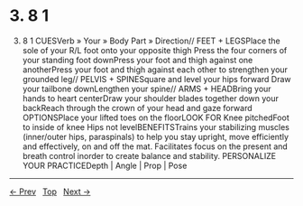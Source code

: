 # 3. 8 1

3. 8 1
CUESVerb » Your » Body Part » Direction// FEET + LEGSPlace the sole of your R/L foot onto your opposite thigh Press the four corners of your standing foot downPress your foot and thigh against one anotherPress your foot and thigh against each other to strengthen your grounded leg// PELVIS + SPINESquare and level your hips forward Draw your tailbone downLengthen your spine// ARMS + HEADBring your hands to heart centerDraw your shoulder blades together down your backReach through the crown of your head and gaze forward
OPTIONSPlace your lifted toes on the floorLOOK FOR Knee pitchedFoot to inside of knee Hips not levelBENEFITSTrains your stabilizing muscles (inner/outer hips, paraspinals) to help you stay upright, move efficiently and effectively, on and off the mat. Facilitates focus on the present and breath control inorder to create balance and stability.
PERSONALIZE YOUR PRACTICEDepth | Angle | Prop | Pose


---
[← Prev](/pages/page-131.md) &nbsp; [Top](/index.md) &nbsp; [Next →](/pages/page-133.md)

